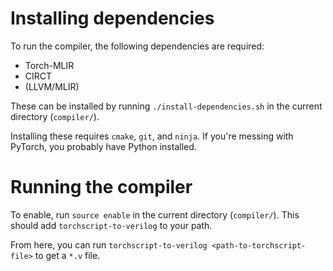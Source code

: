 # Installing dependencies

To run the compiler, the following dependencies are required:

- Torch-MLIR
- CIRCT
- (LLVM/MLIR)

These can be installed by running `./install-dependencies.sh` in the current directory (`compiler/`).

Installing these requires `cmake`, `git`, and `ninja`. If you're messing with PyTorch, you probably have Python installed.

# Running the compiler
To enable, run `source enable` in the current directory (`compiler/`). This should add `torchscript-to-verilog` to your path.

From here, you can run `torchscript-to-verilog <path-to-torchscript-file>` to get a `*.v` file.
